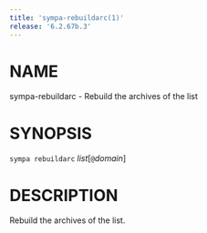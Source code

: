 ```yaml
---
title: 'sympa-rebuildarc(1)'
release: '6.2.67b.3'
---
```


# NAME

sympa-rebuildarc - Rebuild the archives of the list

# SYNOPSIS

`sympa rebuildarc` _list_\[`@`_domain_\]

# DESCRIPTION

Rebuild the archives of the list.
